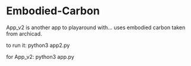# Embodied-Carbon
 
App_v2 is another app to playaround with... uses embodied carbon taken from archicad.

to run it: python3 app2.py

for App_v2: python3 app.py

